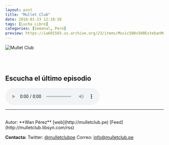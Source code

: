 ```yaml
---
layout: post
title: "Mullet Club"
date: 2018-01-23 12:10:18
tags: [Lucha Libre]
categories: [Semanal, Perú]
preview: https://ia601503.us.archive.org/23/items/Music500x500EstebanMontoya/MulletClub300.jpg
---
```


![Mullet Club](https://ia601503.us.archive.org/23/items/Music500x500EstebanMontoya/MulletClub500.jpg)

<br/>
<br/>

## Escucha el último episodio

<!--reproductor-feed=http://mulletclub.libsyn.com/rss-->
<!--reproductor-start-->
<audio id="audio" preload="auto" controls="" src="http://traffic.libsyn.com/mulletclub/HL002.mp3?dest-id=439256"></audio>
<!--reproductor-end-->



_ _ _
<br>
Autor: **Wan Pérez**
[web](http://mulletclub.pe)
[Feed](http://mulletclub.libsyn.com/rss)




**Contacta:**
Twitter: [@mulletclubpe](https://twitter.com/mulletclubpe)
Correo: [info@mulletclub.pe](mailto:info@mulletclub.pe)

